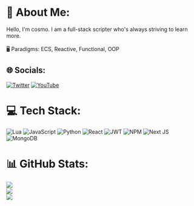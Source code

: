 # 💫 About Me:
Hello, I'm cosmo. I am a full-stack scripter who's always striving to learn more.<br><br>🖥️ Paradigms: ECS, Reactive, Functional, OOP


## 🌐 Socials:
[![Twitter](https://img.shields.io/badge/Twitter-%231DA1F2.svg?logo=Twitter&logoColor=white)](https://twitter.com/cosmo_developer) [![YouTube](https://img.shields.io/badge/YouTube-%23FF0000.svg?logo=YouTube&logoColor=white)](https://youtube.com/@cosmo1362) 

# 💻 Tech Stack:
![Lua](https://img.shields.io/badge/lua-%232C2D72.svg?style=for-the-badge&logo=lua&logoColor=white) ![JavaScript](https://img.shields.io/badge/javascript-%23323330.svg?style=for-the-badge&logo=javascript&logoColor=%23F7DF1E) ![Python](https://img.shields.io/badge/python-3670A0?style=for-the-badge&logo=python&logoColor=ffdd54) ![React](https://img.shields.io/badge/react-%2320232a.svg?style=for-the-badge&logo=react&logoColor=%2361DAFB) ![JWT](https://img.shields.io/badge/JWT-black?style=for-the-badge&logo=JSON%20web%20tokens) ![NPM](https://img.shields.io/badge/NPM-%23CB3837.svg?style=for-the-badge&logo=npm&logoColor=white) ![Next JS](https://img.shields.io/badge/Next-black?style=for-the-badge&logo=next.js&logoColor=white) ![MongoDB](https://img.shields.io/badge/MongoDB-%234ea94b.svg?style=for-the-badge&logo=mongodb&logoColor=white)
# 📊 GitHub Stats:
![](https://github-readme-stats.vercel.app/api?username=cosmo965&theme=dark&hide_border=true&include_all_commits=false&count_private=true)<br/>
![](https://github-readme-streak-stats.herokuapp.com/?user=cosmo965&theme=dark&hide_border=true)<br/>
![](https://github-readme-stats.vercel.app/api/top-langs/?username=cosmo965&theme=dark&hide_border=true&include_all_commits=false&count_private=true&layout=compact)
  
<!-- Proudly created with GPRM ( https://gprm.itsvg.in ) -->
